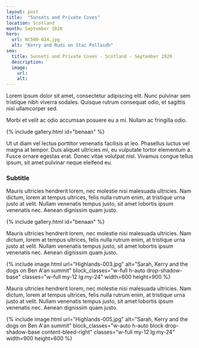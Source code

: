 ```yaml
---
layout: post
title:  "Sunsets and Private Coves"
location: Scotland
month: September 2020
hero:
  url: NC500-024.jpg
  alt: "Kerry and Rudi on Stac Pollaidh"
seo:
  title: Sunsets and Private Coves - Scotland - September 2020
  description:
  image:
    url: 
    alt:
---
```



Lorem ipsum dolor sit amet, consectetur adipiscing elit. Nunc pulvinar sem tristique nibh viverra sodales. Quisque rutrum consequat odio, et sagittis nisi ullamcorper sed.

Morbi et velit ac odio accumsan posuere eu a mi. Nullam ac fringilla odio.

{% include gallery.html id="benaan" %}


Ut ut diam vel lectus porttitor venenatis facilisis at leo. Phasellus luctus vel magna at tempor. Duis aliquet ultricies mi, eu vulputate tortor elementum a. Fusce ornare egestas erat. Donec vitae volutpat nisl. Vivamus congue tellus ipsum, sit amet pulvinar neque eleifend eu.

### Subtitle

Mauris ultricies hendrerit lorem, nec molestie nisi malesuada ultricies. Nam dictum, lorem at tempus ultrices, felis nulla rutrum enim, at tristique urna justo at velit. Nullam venenatis tempus justo, sit amet lobortis ipsum venenatis nec. Aenean dignissim quam justo.

{% include gallery.html id="benaan" %}

Mauris ultricies hendrerit lorem, nec molestie nisi malesuada ultricies. Nam dictum, lorem at tempus ultrices, felis nulla rutrum enim, at tristique urna justo at velit. Nullam venenatis tempus justo, sit amet lobortis ipsum venenatis nec. Aenean dignissim quam justo.

{% include image.html url="Highlands-003.jpg" alt="Sarah, Kerry and the dogs on Ben A'an summit" block_classes="w-full h-auto drop-shadow-base" classes="w-full my-12 lg:my-24" width=600 height=900 %}

Mauris ultricies hendrerit lorem, nec molestie nisi malesuada ultricies. Nam dictum, lorem at tempus ultrices, felis nulla rutrum enim, at tristique urna justo at velit. Nullam venenatis tempus justo, sit amet lobortis ipsum venenatis nec. Aenean dignissim quam justo.

{% include image.html url="Highlands-005.jpg" alt="Sarah, Kerry and the dogs on Ben A'an summit" block_classes="w-auto h-auto block drop-shadow-base content-bleed-right" classes="w-full my-12 lg:my-24" width=900 height=600 %}
